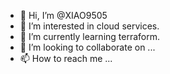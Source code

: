 - 👋 Hi, I’m @XIAO9505
- 👀 I’m interested in cloud services.
- 🌱 I’m currently learning terraform.
- 💞️ I’m looking to collaborate on ...
- 📫 How to reach me ...

<!---
XIAO9505/XIAO9505 is a ✨ special ✨ repository because its `README.md` (this file) appears on your GitHub profile.
You can click the Preview link to take a look at your changes.
--->
